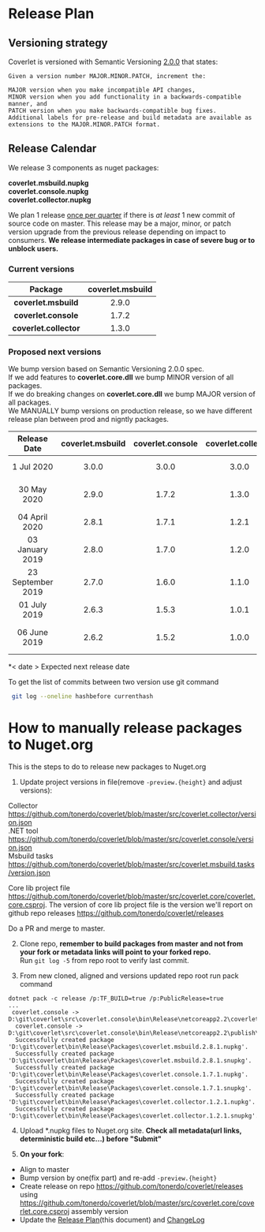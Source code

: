 # Release Plan

## Versioning strategy

Coverlet is versioned with Semantic Versioning [2.0.0](https://semver.org/#semantic-versioning-200) that states:

```
Given a version number MAJOR.MINOR.PATCH, increment the:

MAJOR version when you make incompatible API changes,
MINOR version when you add functionality in a backwards-compatible manner, and
PATCH version when you make backwards-compatible bug fixes.
Additional labels for pre-release and build metadata are available as extensions to the MAJOR.MINOR.PATCH format.
```

## Release Calendar

We release 3 components as nuget packages:  

**coverlet.msbuild.nupkg**  
**coverlet.console.nupkg**  
**coverlet.collector.nupkg**  

We plan 1 release [once per quarter](https://en.wikipedia.org/wiki/Calendar_year) if there is *at least* 1 new commit of source code on master. This release may be a major, minor, or patch version upgrade from the previous release depending on impact to consumers. 
**We release intermediate packages in case of severe bug or to unblock users.**

### Current versions

| Package        | **coverlet.msbuild** |
| :-------------: |:-------------:|
|**coverlet.msbuild**      | 2.9.0  |  
|**coverlet.console**      | 1.7.2  |
|**coverlet.collector**      | 1.3.0 |  

### Proposed next versions  

We bump version based on Semantic Versioning 2.0.0 spec.  
If we add features to **coverlet.core.dll** we bump MINOR version of all packages.  
If we do breaking changes on **coverlet.core.dll** we bump MAJOR version of all packages.  
We MANUALLY bump versions on production release, so we have different release plan between prod and nigntly packages.

| Release Date        | **coverlet.msbuild**           | **coverlet.console**  | **coverlet.collector** | **commit hash**| **notes** |
| :-------------: |:-------------:|:-------------:|:-------------:|:-------------:|:-------------:|
| 1 Jul 2020      | 3.0.0 | 3.0.0 |   3.0.0 | | Align versions
| 30 May 2020      | 2.9.0 | 1.7.2 |   1.3.0 | 83a38d45b3f9c231d705bfed849efbf41b3aaa86 | deterministic build support
| 04 April 2020      | 2.8.1 | 1.7.1 |   1.2.1 | 3f81828821d07d756e02a4105b2533cedf0b543c
| 03 January 2019      | 2.8.0 | 1.7.0 |   1.2.0 | 72a688f1c47fa92059540d5fbb1c4b0b4bf0dc8c |  |
| 23 September 2019      | 2.7.0 | 1.6.0 |   1.1.0 | 4ca01eb239038808739699470a61fad675af6c79 |  |
| 01 July 2019      | 2.6.3 | 1.5.3 |   1.0.1 | e1593359497fdfe6befbb86304b8f4e09a656d14 |  |
| 06 June 2019      | 2.6.2 | 1.5.2 |   1.0.0 | 3e7eac9df094c22335711a298d359890aed582e8 | first collector release |

*< date >  Expected next release date

To get the list of commits between two version use git command
```bash
 git log --oneline hashbefore currenthash
```

# How to manually release packages to Nuget.org

This is the steps to do to release new packages to Nuget.org

1) Update project versions in file(remove `-preview.{height}` and adjust versions):

Collector 
https://github.com/tonerdo/coverlet/blob/master/src/coverlet.collector/version.json  
.NET tool
https://github.com/tonerdo/coverlet/blob/master/src/coverlet.console/version.json  
Msbuild tasks
https://github.com/tonerdo/coverlet/blob/master/src/coverlet.msbuild.tasks/version.json  

Core lib project file https://github.com/tonerdo/coverlet/blob/master/src/coverlet.core/coverlet.core.csproj.
The version of core lib project file is the version we'll report on github repo releases https://github.com/tonerdo/coverlet/releases

Do a PR and merge to master.

2) Clone repo, **remember to build packages from master and not from your fork or metadata links will point to your forked repo.**  
Run `git log -5` from repo root to verify last commit.


3) From new cloned, aligned and versions updated repo root run pack command
```
dotnet pack -c release /p:TF_BUILD=true /p:PublicRelease=true
...
 coverlet.console -> D:\git\coverlet\src\coverlet.console\bin\Release\netcoreapp2.2\coverlet.console.dll
  coverlet.console -> D:\git\coverlet\src\coverlet.console\bin\Release\netcoreapp2.2\publish\
  Successfully created package 'D:\git\coverlet\bin\Release\Packages\coverlet.msbuild.2.8.1.nupkg'.
  Successfully created package 'D:\git\coverlet\bin\Release\Packages\coverlet.msbuild.2.8.1.snupkg'.
  Successfully created package 'D:\git\coverlet\bin\Release\Packages\coverlet.console.1.7.1.nupkg'.
  Successfully created package 'D:\git\coverlet\bin\Release\Packages\coverlet.console.1.7.1.snupkg'.
  Successfully created package 'D:\git\coverlet\bin\Release\Packages\coverlet.collector.1.2.1.nupkg'.
  Successfully created package 'D:\git\coverlet\bin\Release\Packages\coverlet.collector.1.2.1.snupkg'.
```

4) Upload *.nupkg files to Nuget.org site. **Check all metadata(url links, deterministic build etc...) before "Submit"**

5) **On your fork**:
*   Align to master
*   Bump version by one(fix part) and re-add `-preview.{height}`
*   Create release on repo https://github.com/tonerdo/coverlet/releases using https://github.com/tonerdo/coverlet/blob/master/src/coverlet.core/coverlet.core.csproj assembly version
*   Update the [Release Plan](https://github.com/tonerdo/coverlet/blob/master/Documentation/ReleasePlan.md)(this document) and [ChangeLog](https://github.com/tonerdo/coverlet/blob/master/Documentation/Changelog.md)